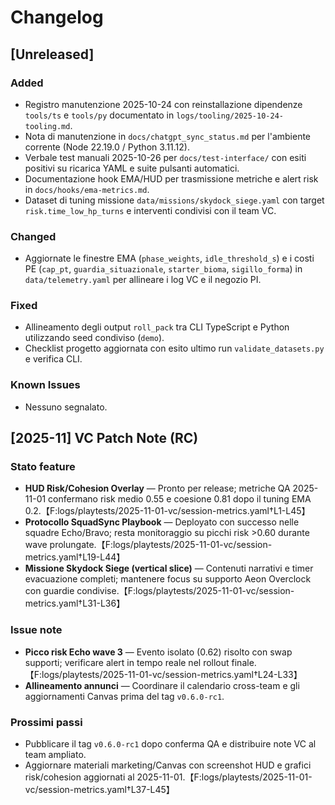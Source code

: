 # Changelog

## [Unreleased]
### Added
- Registro manutenzione 2025-10-24 con reinstallazione dipendenze `tools/ts` e `tools/py` documentato in `logs/tooling/2025-10-24-tooling.md`.
- Nota di manutenzione in `docs/chatgpt_sync_status.md` per l'ambiente corrente (Node 22.19.0 / Python 3.11.12).
- Verbale test manuali 2025-10-26 per `docs/test-interface/` con esiti positivi su ricarica YAML e suite pulsanti automatici.
- Documentazione hook EMA/HUD per trasmissione metriche e alert risk in `docs/hooks/ema-metrics.md`.
- Dataset di tuning missione `data/missions/skydock_siege.yaml` con target `risk.time_low_hp_turns` e interventi condivisi con il team VC.

### Changed
- Aggiornate le finestre EMA (`phase_weights`, `idle_threshold_s`) e i costi PE (`cap_pt`, `guardia_situazionale`, `starter_bioma`, `sigillo_forma`) in `data/telemetry.yaml` per allineare i log VC e il negozio PI.

### Fixed
- Allineamento degli output `roll_pack` tra CLI TypeScript e Python utilizzando seed condiviso (`demo`).
- Checklist progetto aggiornata con esito ultimo run `validate_datasets.py` e verifica CLI.

### Known Issues
- Nessuno segnalato.

## [2025-11] VC Patch Note (RC)
### Stato feature
- **HUD Risk/Cohesion Overlay** — Pronto per release; metriche QA 2025-11-01 confermano risk medio 0.55 e coesione 0.81 dopo il tuning EMA 0.2.【F:logs/playtests/2025-11-01-vc/session-metrics.yaml†L1-L45】
- **Protocollo SquadSync Playbook** — Deployato con successo nelle squadre Echo/Bravo; resta monitoraggio su picchi risk >0.60 durante wave prolungate.【F:logs/playtests/2025-11-01-vc/session-metrics.yaml†L19-L44】
- **Missione Skydock Siege (vertical slice)** — Contenuti narrativi e timer evacuazione completi; mantenere focus su supporto Aeon Overclock con guardie condivise.【F:logs/playtests/2025-11-01-vc/session-metrics.yaml†L31-L36】

### Issue note
- **Picco risk Echo wave 3** — Evento isolato (0.62) risolto con swap supporti; verificare alert in tempo reale nel rollout finale.【F:logs/playtests/2025-11-01-vc/session-metrics.yaml†L24-L33】
- **Allineamento annunci** — Coordinare il calendario cross-team e gli aggiornamenti Canvas prima del tag `v0.6.0-rc1`.

### Prossimi passi
- Pubblicare il tag `v0.6.0-rc1` dopo conferma QA e distribuire note VC al team ampliato.
- Aggiornare materiali marketing/Canvas con screenshot HUD e grafici risk/cohesion aggiornati al 2025-11-01.【F:logs/playtests/2025-11-01-vc/session-metrics.yaml†L37-L45】
